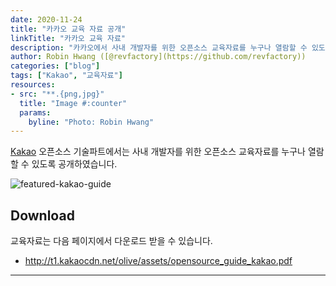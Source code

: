 ```yaml
---
date: 2020-11-24
title: "카카오 교육 자료 공개"
linkTitle: "카카오 교육 자료"
description: "카카오에서 사내 개발자를 위한 오픈소스 교육자료를 누구나 열람할 수 있도록 공개하였습니다"
author: Robin Hwang ([@revfactory](https://github.com/revfactory))
categories: ["blog"]
tags: ["Kakao", "교육자료"]
resources:
- src: "**.{png,jpg}"
  title: "Image #:counter"
  params:
    byline: "Photo: Robin Hwang"
---
```


[Kakao](https://www.kakaocorp.com/) 오픈소스 기술파트에서는 사내 개발자를 위한 오픈소스 교육자료를 누구나 열람할 수 있도록 공개하였습니다. 

![featured-kakao-guide](featured-kakao-guide.png)

## Download

교육자료는 다음 페이지에서 다운로드 받을 수 있습니다. 

* http://t1.kakaocdn.net/olive/assets/opensource_guide_kakao.pdf


---------
